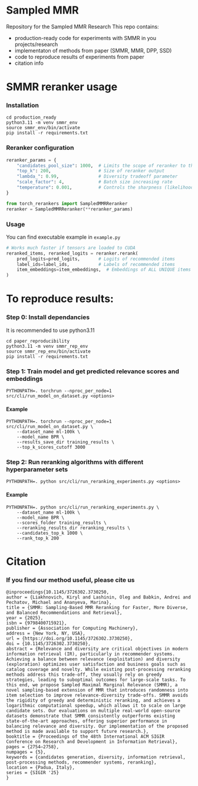 # Sampled MMR
Repository for the Sampled MMR Research
This repo contains:
- production-ready code for experiments with SMMR in you projects/research
- implementaton of methods from paper (SMMR, MMR, DPP, SSD)
- code to reproduce results of experiments from paper
- citation info

# SMMR reranker usage

### Installation
~~~
cd production_ready
python3.11 -m venv smmr_env
source smmr_env/bin/activate
pip install -r requirements.txt
~~~

### Reranker configuration 
~~~ Python
reranker_params = {  
    "candidates_pool_size": 1000,  # Limits the scope of reranker to the top `candidates_pool_size` items with maximal relevances  
    "top_k": 200,                  # Size of reranker output  
    "lambda_": 0.99,               # Diversity tradeoff parameter  
    "scale_factor": 4,             # Batch size increasing rate  
    "temperature": 0.001,          # Controls the sharpness (likelihood of picking items from the end of the recommendations list)  
}  

from torch_rerankers import SampledMMRReranker  
reranker = SampledMMRReranker(**reranker_params)  
~~~

### Usage
You can find executable example in `example.py`
~~~ Python
# Works much faster if tensors are loaded to CUDA  
reranked_items, reranked_logits = reranker.rerank(  
    pred_logits=pred_logits,       # Logits of recommended items  
    label_ids=label_ids,           # Labels of recommended items  
    item_embeddings=item_embeddings,  # Embeddings of ALL UNIQUE items in the catalogue/batch (must be accessible by indexing over label_ids)  
)  
~~~

# To reproduce results:

### Step 0: Install dependancies
It is recommended to use python3.11
~~~
cd paper_reproducibility
python3.11 -m venv smmr_rep_env
source smmr_rep_env/bin/activate
pip install -r requirements.txt
~~~


### Step 1: Train model and get predicted relevance scores and embeddings
~~~
PYTHONPATH=. torchrun --nproc_per_node=1 src/cli/run_model_on_dataset.py <options>
~~~
#### Example
~~~
PYTHONPATH=. torchrun --nproc_per_node=1 src/cli/run_model_on_dataset.py \
    --dataset_name ml-100k \
    --model_name BPR \
    --results_save_dir training_results \
    --top_k_scores_cutoff 3000 
~~~


### Step 2: Run reranking algorithms with different hyperparameter sets
~~~
PYTHONPATH=. python src/cli/run_reranking_experiments.py <options>
~~~

#### Example

~~~
PYTHONPATH=. python src/cli/run_reranking_experiments.py \
    --dataset_name ml-100k \
    --model_name BPR \
    --scores_folder training_results \
    --reranking_results_dir reranking_results \
    --candidates_top_k 1000 \
    --rank_top_k 200 
~~~

# Citation

### If you find our method useful, please cite us
~~~
@inproceedings{10.1145/3726302.3730250,
author = {Liakhnovich, Kiryl and Lashinin, Oleg and Babkin, Andrei and Pechatov, Michael and Ananyeva, Marina},
title = {SMMR: Sampling-Based MMR Reranking for Faster, More Diverse, and Balanced Recommendations and Retrieval},
year = {2025},
isbn = {9798400715921},
publisher = {Association for Computing Machinery},
address = {New York, NY, USA},
url = {https://doi.org/10.1145/3726302.3730250},
doi = {10.1145/3726302.3730250},
abstract = {Relevance and diversity are critical objectives in modern information retrieval (IR), particularly in recommender systems. Achieving a balance between relevance (exploitation) and diversity (exploration) optimizes user satisfaction and business goals such as catalog coverage and novelty. While existing post-processing reranking methods address this trade-off, they usually rely on greedy strategies, leading to suboptimal outcomes for large-scale tasks. To this end, we propose Sampled Maximal Marginal Relevance (SMMR), a novel sampling-based extension of MMR that introduces randomness into item selection to improve relevance-diversity trade-offs. SMMR avoids the rigidity of greedy and deterministic reranking, and achieves a logarithmic computational speedup, which allows it to scale on large candidate sets. Our evaluations on multiple real-world open-source datasets demonstrate that SMMR consistently outperforms existing state-of-the-art approaches, offering superior performance in balancing relevance and diversity. Our implementation of the proposed method is made available to support future research.},
booktitle = {Proceedings of the 48th International ACM SIGIR Conference on Research and Development in Information Retrieval},
pages = {2754–2758},
numpages = {5},
keywords = {candidates generation, diversity, information retrieval, post-processing methods, recommender systems, reranking},
location = {Padua, Italy},
series = {SIGIR '25}
}
~~~
